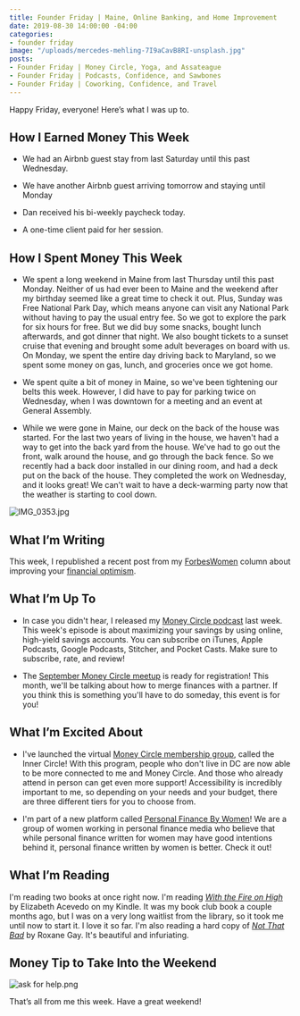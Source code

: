 ```yaml
---
title: Founder Friday | Maine, Online Banking, and Home Improvement
date: 2019-08-30 14:00:00 -04:00
categories:
- founder friday
image: "/uploads/mercedes-mehling-7I9aCavB8RI-unsplash.jpg"
posts:
- Founder Friday | Money Circle, Yoga, and Assateague
- Founder Friday | Podcasts, Confidence, and Sawbones
- Founder Friday | Coworking, Confidence, and Travel
---
```


Happy Friday, everyone! Here’s what I was up to.

## How I Earned Money This Week

* We had an Airbnb guest stay from last Saturday until this past Wednesday.

* We have another Airbnb guest arriving tomorrow and staying until Monday

* Dan received his bi-weekly paycheck today.

* A one-time client paid for her session.

## **How I Spent Money This Week**

* We spent a long weekend in Maine from last Thursday until this past Monday. Neither of us had ever been to Maine and the weekend after my birthday seemed like a great time to check it out. Plus, Sunday was Free National Park Day, which means anyone can visit any National Park without having to pay the usual entry fee. So we got to explore the park for six hours for free. But we did buy some snacks, bought lunch afterwards, and got dinner that night. We also bought tickets to a sunset cruise that evening and brought some adult beverages on board with us. On Monday, we spent the entire day driving back to Maryland, so we spent some money on gas, lunch, and groceries once we got home.

* We spent quite a bit of money in Maine, so we've been tightening our belts this week. However, I did have to pay for parking twice on Wednesday, when I was downtown for a meeting and an event at General Assembly.

* While we were gone in Maine, our deck on the back of the house was started. For the last two years of living in the house, we haven't had a way to get into the back yard from the house. We've had to go out the front, walk around the house, and go through the back fence. So we recently had a back door installed in our dining room, and had a deck put on the back of the house. They completed the work on Wednesday, and it looks great! We can't wait to have a deck-warming party now that the weather is starting to cool down. 

![IMG_0353.jpg](/uploads/IMG_0353.jpg)

## **What I’m Writing**

This week, I republished a recent post from my [ForbesWomen](https://www.forbes.com/sites/maggiegermano) column about improving your [financial optimism](https://www.maggiegermano.com/blog/how-women-can-improve-their-financial-optimism-despite-growing-anxieties/). 

## **What I’m Up To**

* In case you didn't hear, I released my [Money Circle podcast](https://www.maggiegermano.com/podcast/) last week. This week's episode is about maximizing your savings by using online, high-yield savings accounts. You can subscribe on iTunes, Apple Podcasts, Google Podcasts, Stitcher, and Pocket Casts. Make sure to subscribe, rate, and review!

* The [September Money Circle meetup](https://www.eventbrite.com/e/money-circle-merging-finances-with-your-partner-tickets-69145908273) is ready for registration! This month, we'll be talking about how to merge finances with a partner. If you think this is something you'll have to do someday, this event is for you!

## **What I’m Excited About**

* I've launched the virtual [Money Circle membership group](https://maggiegermano.podia.com/inner-circle), called the Inner Circle! With this program, people who don't live in DC are now able to be more connected to me and Money Circle. And those who already attend in person can get even more support! Accessibility is incredibly important to me, so depending on your needs and your budget, there are three different tiers for you to choose from.

* I'm part of a new platform called [Personal Finance By Women](https://personalfinancebywomen.com/)! We are a group of women working in personal finance media who believe that while personal finance written for women may have good intentions behind it, personal finance written by women is better. Check it out!

## **What I’m Reading**

I'm reading two books at once right now. I'm reading *[With the Fire on High](https://www.goodreads.com/book/show/38739562-with-the-fire-on-high)* by Elizabeth Acevedo on my Kindle. It was my book club book a couple months ago, but I was on a very long waitlist from the library, so it took me until now to start it. I love it so far. I'm also reading a hard copy of *[Not That Bad](https://www.goodreads.com/book/show/35068524-not-that-bad)* by Roxane Gay. It's beautiful and infuriating. 

## **Money Tip to Take Into the Weekend**

![ask for help.png](/uploads/ask%20for%20help.png)

That’s all from me this week. Have a great weekend!